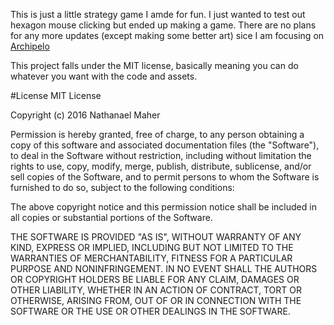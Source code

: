 This is just a little strategy game I amde for fun. I just wanted to test out hexagon mouse clicking but ended up making a game. There are no plans for any more updates (except making some better art) sice I am focusing on <a href="http:github.com/vedi0boy/ArchipeloClient/">Archipelo</a>

This project falls under the MIT license, basically meaning you can do whatever you want with the code and assets.

#License
MIT License

Copyright (c) 2016 Nathanael Maher

Permission is hereby granted, free of charge, to any person obtaining a copy
of this software and associated documentation files (the "Software"), to deal
in the Software without restriction, including without limitation the rights
to use, copy, modify, merge, publish, distribute, sublicense, and/or sell
copies of the Software, and to permit persons to whom the Software is
furnished to do so, subject to the following conditions:

The above copyright notice and this permission notice shall be included in all
copies or substantial portions of the Software.

THE SOFTWARE IS PROVIDED "AS IS", WITHOUT WARRANTY OF ANY KIND, EXPRESS OR
IMPLIED, INCLUDING BUT NOT LIMITED TO THE WARRANTIES OF MERCHANTABILITY,
FITNESS FOR A PARTICULAR PURPOSE AND NONINFRINGEMENT. IN NO EVENT SHALL THE
AUTHORS OR COPYRIGHT HOLDERS BE LIABLE FOR ANY CLAIM, DAMAGES OR OTHER
LIABILITY, WHETHER IN AN ACTION OF CONTRACT, TORT OR OTHERWISE, ARISING FROM,
OUT OF OR IN CONNECTION WITH THE SOFTWARE OR THE USE OR OTHER DEALINGS IN THE
SOFTWARE.
